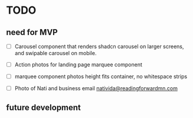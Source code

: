 # TODO

## need for MVP

- [ ] Carousel component that renders shadcn carousel on larger screens, and swipable carousel on mobile.

- [ ] Action photos for landing page marquee component

- [ ] marquee component photos height fits container, no whitespace strips

- [ ] Photo of Nati and business email nativida@readingforwardmn.com

## future development
